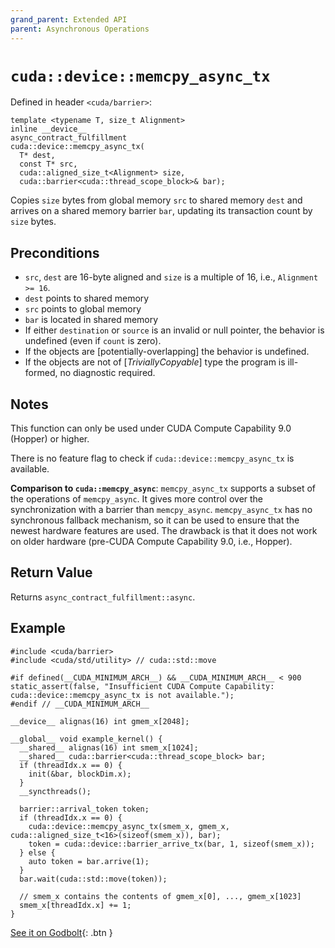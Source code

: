 ```yaml
---
grand_parent: Extended API
parent: Asynchronous Operations
---
```


# `cuda::device::memcpy_async_tx`

Defined in header `<cuda/barrier>`:

```cuda
template <typename T, size_t Alignment>
inline __device__
async_contract_fulfillment
cuda::device::memcpy_async_tx(
  T* dest,
  const T* src,
  cuda::aligned_size_t<Alignment> size,
  cuda::barrier<cuda::thread_scope_block>& bar);
```

Copies `size` bytes from global memory `src` to shared memory `dest` and arrives
on a shared memory barrier `bar`, updating its transaction count by `size`
bytes.

## Preconditions

* `src`, `dest` are 16-byte aligned and `size` is a multiple of 16, i.e.,
  `Alignment >= 16`.
* `dest` points to shared memory
* `src` points to global memory
* `bar` is located in shared memory
* If either `destination` or `source` is an invalid or null pointer, the
    behavior is undefined (even if `count` is zero).
* If the objects are [potentially-overlapping] the behavior is undefined.
* If the objects are not of [_TriviallyCopyable_] type the program is
    ill-formed, no diagnostic required.

 
## Notes

This function can only be used under CUDA Compute Capability 9.0 (Hopper) or
higher.

There is no feature flag to check if `cuda::device::memcpy_async_tx` is
available.

**Comparison to `cuda::memcpy_async`**: `memcpy_async_tx` supports a subset of
the operations of `memcpy_async`. It gives more control over the synchronization
with a barrier than `memcpy_async`. `memcpy_async_tx` has no synchronous
fallback mechanism, so it can be used to ensure that the newest hardware
features are used. The drawback is that it does not work on older hardware
(pre-CUDA Compute Capability 9.0, i.e., Hopper).

## Return Value

Returns `async_contract_fulfillment::async`.

## Example

```cuda
#include <cuda/barrier>
#include <cuda/std/utility> // cuda::std::move

#if defined(__CUDA_MINIMUM_ARCH__) && __CUDA_MINIMUM_ARCH__ < 900
static_assert(false, "Insufficient CUDA Compute Capability: cuda::device::memcpy_async_tx is not available.");
#endif // __CUDA_MINIMUM_ARCH__

__device__ alignas(16) int gmem_x[2048];

__global__ void example_kernel() {
  __shared__ alignas(16) int smem_x[1024];
  __shared__ cuda::barrier<cuda::thread_scope_block> bar;
  if (threadIdx.x == 0) {
    init(&bar, blockDim.x);
  }
  __syncthreads();

  barrier::arrival_token token;
  if (threadIdx.x == 0) {
    cuda::device::memcpy_async_tx(smem_x, gmem_x, cuda::aligned_size_t<16>(sizeof(smem_x)), bar);
    token = cuda::device::barrier_arrive_tx(bar, 1, sizeof(smem_x));
  } else {
    auto token = bar.arrive(1);
  } 
  bar.wait(cuda::std::move(token));

  // smem_x contains the contents of gmem_x[0], ..., gmem_x[1023]
  smem_x[threadIdx.x] += 1;
}
```

[See it on Godbolt](https://godbolt.org/z/oK7Tazszx){: .btn }


[`cuda::thread_scope`]: ./memory_model.md
[Tracking asynchronous operations by the mbarrier object]: https://docs.nvidia.com/cuda/parallel-thread-execution/index.html#tracking-asynchronous-operations-by-the-mbarrier-object

[`cp.async.bulk` PTX instruction]: https://docs.nvidia.com/cuda/parallel-thread-execution/index.html#data-movement-and-conversion-instructions-cp-async-bulk

[thread.barrier.class paragraph 12]: https://eel.is/c++draft/thread.barrier.class#12




